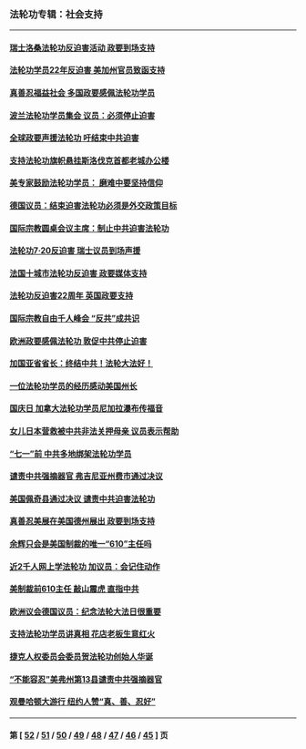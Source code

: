 ### 法轮功专辑：社会支持
---
#### [瑞士洛桑法轮功反迫害活动 政要到场支持](../../pages/nf4386/n13119398.md?07290430) 
#### [法轮功学员22年反迫害 美加州官员致函支持](../../pages/nf4386/n13118879.md?07290430) 
#### [真善忍福益社会 多国政要感佩法轮功学员](../../pages/nf4386/n13116951.md?07290430) 
#### [波兰法轮功学员集会 议员：必须停止迫害](../../pages/nf4386/n13116685.md?07290430) 
#### [全球政要声援法轮功 吁结束中共迫害](../../pages/nf4386/n13114441.md?07290430) 
#### [支持法轮功旗帜悬挂斯洛伐克首都老城办公楼](../../pages/nf4386/n13112261.md?07290430) 
#### [美专家鼓励法轮功学员： 磨难中要坚持信仰](../../pages/nf4386/n13108359.md?07290430) 
#### [德国议员：结束迫害法轮功必须是外交政策目标](../../pages/nf4386/n13109600.md?07290430) 
#### [国际宗教圆桌会议主席：制止中共迫害法轮功](../../pages/nf4386/n13108177.md?07290430) 
#### [法轮功7·20反迫害 瑞士议员到场声援](../../pages/nf4386/n13107072.md?07290430) 
#### [法国十城市法轮功反迫害 政要媒体支持](../../pages/nf4386/n13104833.md?07290430) 
#### [法轮功反迫害22周年 英国政要支持](../../pages/nf4386/n13091349.md?07290430) 
#### [国际宗教自由千人峰会 “反共”成共识](../../pages/nf4386/n13091403.md?07290430) 
#### [欧洲政要感佩法轮功 敦促中共停止迫害](../../pages/nf4386/n13090743.md?07290430) 
#### [加国亚省省长：终结中共！法轮大法好！](../../pages/nf4386/n13084394.md?07290430) 
#### [一位法轮功学员的经历感动美国州长](../../pages/nf4386/n13078953.md?07290430) 
#### [国庆日 加拿大法轮功学员尼加拉瀑布传福音](../../pages/nf4386/n13064493.md?07290430) 
#### [女儿日本营救被中共非法关押母亲 议员表示帮助](../../pages/nf4386/n13053042.md?07290430) 
#### [“七一”前 中共多地绑架法轮功学员](../../pages/nf4386/n13045655.md?07290430) 
#### [谴责中共强摘器官 弗吉尼亚州费市通过决议](../../pages/nf4386/n13040108.md?07290430) 
#### [美国佩奇县通过决议 谴责中共迫害法轮功](../../pages/nf4386/n13027185.md?07290430) 
#### [真善忍美展在美国德州展出 政要到场支持](../../pages/nf4386/n13010579.md?07290430) 
#### [余辉只会是美国制裁的唯一“610”主任吗](../../pages/nf4386/n12972837.md?07290430) 
#### [近2千人网上学法轮功 加议员：会记住动作](../../pages/nf4386/n12972642.md?07290430) 
#### [美制裁前610主任 敲山震虎 直指中共](../../pages/nf4386/n12968555.md?07290430) 
#### [欧洲议会德国议员：纪念法轮大法日很重要](../../pages/nf4386/n12965367.md?07290430) 
#### [支持法轮功学员讲真相 花店老板生意红火](../../pages/nf4386/n12963056.md?07290430) 
#### [捷克人权委员会委员贺法轮功创始人华诞](../../pages/nf4386/n12960301.md?07290430) 
#### [“不能容忍”美弗州第13县谴责中共强摘器官](../../pages/nf4386/n12958610.md?07290430) 
#### [观曼哈顿大游行 纽约人赞“真、善、忍好”](../../pages/nf4386/n12956249.md?07290430) 

---
#### 第 [ [52](./52.md?07290430) / [51](./51.md?07290430) / [50](./50.md?07290430) / [49](./49.md?07290430) / [48](./48.md?07290430) / [47](./47.md?07290430) / [46](./46.md?07290430) / [45](./45.md?07290430) ] 页
